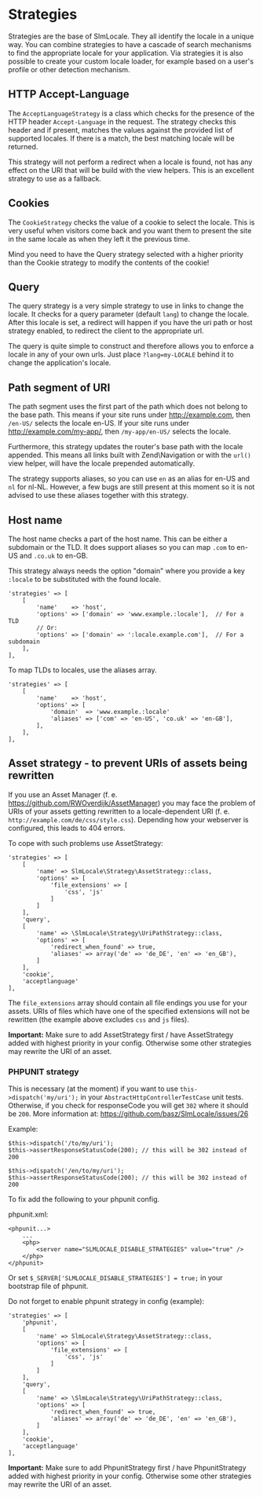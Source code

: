 Strategies
===
Strategies are the base of SlmLocale. They all identify the locale in a unique way. You can combine strategies to have a cascade of search mechanisms to find the appropriate locale for your application. Via strategies it is also possible to create your custom locale loader, for example based on a user's profile or other detection mechanism.

HTTP Accept-Language
---
The `AcceptLanguageStrategy` is a class which checks for the presence of the HTTP header `Accept-Language` in the request. The strategy checks this header and if present, matches the values against the provided list of supported locales. If there is a match, the best matching locale will be returned.

This strategy will not perform a redirect when a locale is found, not has any effect on the URI that will be build with the view helpers. This is an excellent strategy to use as a fallback.

Cookies
---
The `CookieStrategy` checks the value of a cookie to select the locale. This is very useful when visitors come back and you want them to present the site in the same locale as when they left it the previous time.

Mind you need to have the Query strategy selected with a higher priority than the Cookie strategy to modify the contents of the cookie!

Query
---
The query strategy is a very simple strategy to use in links to change the locale. It checks for a query parameter (default `lang`) to change the locale. After this locale is set, a redirect will happen if you have the uri path or host strategy enabled, to redirect the client to the appropriate url.

The query is quite simple to construct and therefore allows you to enforce a locale in any of your own urls. Just place `?lang=my-LOCALE` behind it to change the application's locale.

Path segment of URI
---
The path segment uses the first part of the path which does not belong to the base path. This means if your site runs under http://example.com, then `/en-US/` selects the locale en-US. If your site runs under http://example.com/my-app/, then `/my-app/en-US/` selects the locale.

Furthermore, this strategy updates the router's base path with the locale appended. This means all links built with Zend\Navigation or with the `url()` view helper, will have the locale prepended automatically.

The strategy supports aliases, so you can use `en` as an alias for en-US and `nl` for nl-NL. However, a few bugs are still present at this moment so it is not advised to use these aliases together with this strategy.

Host name
---
The host name checks a part of the host name. This can be either a subdomain or the TLD. It does support aliases so you can map `.com` to en-US and `.co.uk` to en-GB.

This strategy always needs the option "domain" where you provide a key `:locale` to be substituted with the found locale.

```
'strategies' => [
    [
        'name'    => 'host',
        'options' => ['domain' => 'www.example.:locale'],  // For a TLD
        // Or:
        'options' => ['domain' => ':locale.example.com'],  // For a subdomain
    ],
],
```

To map TLDs to locales, use the aliases array.

```
'strategies' => [
    [
        'name'    => 'host',
        'options' => [
            'domain'  => 'www.example.:locale'
            'aliases' => ['com' => 'en-US', 'co.uk' => 'en-GB'],
        ],
    ],
],
```

Asset strategy - to prevent URIs of assets being rewritten
---
If you use an Asset Manager (f. e. https://github.com/RWOverdijk/AssetManager) you may face the problem of URIs of your assets getting rewritten to a locale-dependent URI (f. e. `http://example.com/de/css/style.css`). Depending how your webserver is configured, this leads to 404 errors.

To cope with such problems use AssetStrategy:
```
'strategies' => [
    [
        'name' => SlmLocale\Strategy\AssetStrategy::class,
        'options' => [
            'file_extensions' => [
                'css', 'js'
            ]
        ]
    ],
    'query',
    [
        'name' => \SlmLocale\Strategy\UriPathStrategy::class,
        'options' => [
            'redirect_when_found' => true,
            'aliases' => array('de' => 'de_DE', 'en' => 'en_GB'),
        ]
    ],
    'cookie',
    'acceptlanguage'
],
```

The `file_extensions` array should contain all file endings you use for your assets. URIs of files which have one of the specified extensions will not be rewritten (the example above excludes `css` and `js` files).

**Important:** Make sure to add AssetStrategy first / have AssetStrategy added with highest priority in your config. Otherwise some other strategies may rewrite the URI of an asset.

### PHPUNIT strategy
This is necessary (at the moment) if you want to use ``this->dispatch('my/uri');`` in your `AbstractHttpControllerTestCase` unit tests.
Otherwise, if you check for responseCode you will get `302` where it should be `200`.
More information at: https://github.com/basz/SlmLocale/issues/26

Example:
```
$this->dispatch('/to/my/uri');
$this->assertResponseStatusCode(200); // this will be 302 instead of 200

$this->dispatch('/en/to/my/uri');
$this->assertResponseStatusCode(200); // this will be 302 instead of 200
```

To fix add the following to your phpunit config.

phpunit.xml:
```
<phpunit...>
    ...
    <php>
        <server name="SLMLOCALE_DISABLE_STRATEGIES" value="true" />
    </php>
</phpunit>
```

Or set ``$_SERVER['SLMLOCALE_DISABLE_STRATEGIES'] = true;`` in your bootstrap file of phpunit.

Do not forget to enable phpunit strategy in config (example):

```
'strategies' => [
    'phpunit',
    [
        'name' => SlmLocale\Strategy\AssetStrategy::class,
        'options' => [
            'file_extensions' => [
                'css', 'js'
            ]
        ]
    ],
    'query',
    [
        'name' => \SlmLocale\Strategy\UriPathStrategy::class,
        'options' => [
            'redirect_when_found' => true,
            'aliases' => array('de' => 'de_DE', 'en' => 'en_GB'),
        ]
    ],
    'cookie',
    'acceptlanguage'
],
``` 
**Important:** Make sure to add PhpunitStrategy first / have PhpunitStrategy added with highest priority in your config. Otherwise some other strategies may rewrite the URI of an asset.